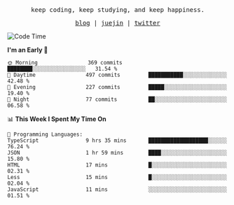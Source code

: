 <p align="center">
  <samp>
    <span>keep coding, keep studying, and keep happiness.</span>
  </samp>
</p>

<p align="center">
  <samp>
    <a href="https://deweyou.me">blog</a>  |
    <a href="https://juejin.cn/user/4309700183594366">juejin</a> |
    <a href="https://twitter.com/ouduidui">twitter</a>
  </samp>
</p>

<!--START_SECTION:waka-->
![Code Time](http://img.shields.io/badge/Code%20Time-5%2C408%20hrs%2052%20mins-blue)

**I'm an Early 🐤** 

```text
🌞 Morning                369 commits         ████████░░░░░░░░░░░░░░░░░   31.54 % 
🌆 Daytime                497 commits         ███████████░░░░░░░░░░░░░░   42.48 % 
🌃 Evening                227 commits         █████░░░░░░░░░░░░░░░░░░░░   19.40 % 
🌙 Night                  77 commits          ██░░░░░░░░░░░░░░░░░░░░░░░   06.58 % 
```


📊 **This Week I Spent My Time On** 

```text
💬 Programming Languages: 
TypeScript               9 hrs 35 mins       ███████████████████░░░░░░   76.24 % 
JSON                     1 hr 59 mins        ████░░░░░░░░░░░░░░░░░░░░░   15.80 % 
HTML                     17 mins             █░░░░░░░░░░░░░░░░░░░░░░░░   02.31 % 
Less                     15 mins             █░░░░░░░░░░░░░░░░░░░░░░░░   02.04 % 
JavaScript               11 mins             ░░░░░░░░░░░░░░░░░░░░░░░░░   01.51 % 
```


<!--END_SECTION:waka-->
